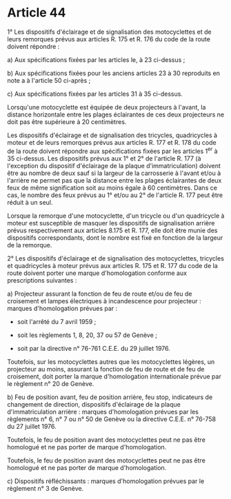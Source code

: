 # Article 44

1° Les dispositifs d'éclairage et de signalisation des motocyclettes et de leurs remorques prévus aux articles R. 175 et R. 176 du code de la route doivent répondre :

a) Aux spécifications fixées par les articles le, à 23 ci-dessus ;

b) Aux spécifications fixées pour les anciens articles 23 à 30 reproduits en note a à l'article 50 ci-après ;

c) Aux spécifications fixées par les articles 31 à 35 ci-dessus.

Lorsqu'une motocyclette est équipée de deux projecteurs à l'avant, la distance horizontale entre les plages éclairantes de ces deux projecteurs ne doit pas être supérieure à 20 centimètres.

Les dispositifs d'éclairage et de signalisation des tricycles, quadricycles à moteur et de leurs remorques prévus aux articles R. 177 et R. 178 du code de la route doivent répondre aux spécifications fixées par les articles 1<sup>er</sup> à 35 ci-dessus. Les dispositifs prévus aux 1° et 2° de l'article R. 177 (à l'exception du dispositif d'éclairage de la plaque d'immatriculation) doivent être au nombre de deux sauf si la largeur de la carrosserie à l'avant et/ou à l'arrière ne permet pas que la distance entre les plages éclairantes de deux feux de même signification soit au moins égale à 60 centimètres. Dans ce cas, le nombre des feux prévus au 1° et/ou au 2° de l'article R. 177 peut être réduit à un seul.

Lorsque la remorque d'une motocyclette, d'un tricycle ou d'un quadricycle à moteur est susceptible de masquer les dispositifs de signalisation arrière prévus respectivement aux articles 8.175 et R. 177, elle doit être munie des dispositifs correspondants, dont le nombre est fixé en fonction de la largeur de la remorque.

2° Les dispositifs d'éclairage et de signalisation des motocyclettes, tricycles et quadricycles à moteur prévus aux articles R. 175 et R. 177 du code de la route doivent porter une marque d'homologation conforme aux prescriptions suivantes :

a) Projecteur assurant la fonction de feu de route et/ou de feu de croisement et lampes électriques à incandescence pour projecteur : marques d'homologation prévues par :

- soit l'arrêté du 7 avril 1959 ;

- soit les règlements 1, 8, 20, 37 ou 57 de Genève ;

- soit par la directive n° 76-761 C.E.E. du 29 juillet 1976.

Toutefois, sur les motocyclettes autres que les motocyclettes légères, un projecteur au moins, assurant la fonction de feu de route et de feu de croisement, doit porter la marque d'homologation internationale prévue par le règlement n° 20 de Genève.

b) Feu de position avant, feu de position arrière, feu stop, indicateurs de changement de direction, dispositifs d'éclairage de la plaque d'immatriculation arrière : marques d'homologation prévues par les règlements n° 6, n° 7 ou n° 50 de Genève ou la directive C.E.E. n° 76-758 du 27 juillet 1976.

Toutefois, le feu de position avant des motocyclettes peut ne pas être homologué et ne pas porter de marque d'homologation.

Toutefois, le feu de position avant des motocyclettes peut ne pas être homologué et ne pas porter de marque d'homologation.

c) Dispositifs réfléchissants : marques d'homologation prévues par le règlement n° 3 de Genève.
